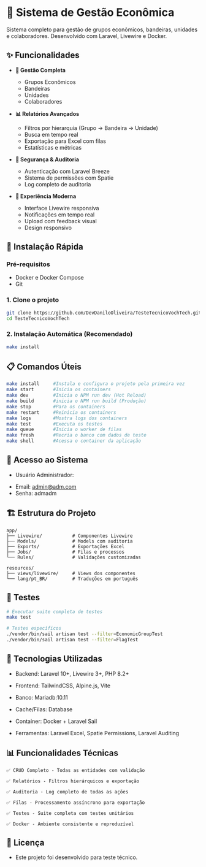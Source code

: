 # 🏢 Sistema de Gestão Econômica

Sistema completo para gestão de grupos econômicos, bandeiras, unidades e colaboradores. Desenvolvido com Laravel, Livewire e Docker.

## ✨ Funcionalidades

- **👥 Gestão Completa**
  - Grupos Econômicos
  - Bandeiras 
  - Unidades
  - Colaboradores

- **📊 Relatórios Avançados**
  - Filtros por hierarquia (Grupo → Bandeira → Unidade)
  - Busca em tempo real
  - Exportação para Excel com filas
  - Estatísticas e métricas

- **🔐 Segurança & Auditoria**
  - Autenticação com Laravel Breeze
  - Sistema de permissões com Spatie
  - Log completo de auditoria

- **🎯 Experiência Moderna**
  - Interface Livewire responsiva
  - Notificações em tempo real
  - Upload com feedback visual
  - Design responsivo

## 🚀 Instalação Rápida

### Pré-requisitos
- Docker e Docker Compose
- Git

### 1. Clone o projeto
```bash
git clone https://github.com/DevDaniloOliveira/TesteTecnicoVochTech.git
cd TesteTecnicoVochTech
```
### 2. Instalação Automática (Recomendado)
```bash
make install
```
## 📋 Comandos Úteis
```bash
make install     #Instala e configura o projeto pela primeira vez
make start       #Inicia os containers
make dev         #Inicia o NPM run dev (Hot Reload)
make build       #inicia o NPM run build (Produção)
make stop        #Para os containers
make restart     #Reinicia os containers
make logs        #Mostra logs dos containers
make test        #Executa os testes
make queue       #Inicia o worker de filas
make fresh       #Recria o banco com dados de teste
make shell       #Acessa o container da aplicação
```
## 👤 Acesso ao Sistema
- Usuário Administrador:
*    Email: admin@adm.com
*    Senha: admadm

## 🏗️ Estrutura do Projeto
    app/
    ├── Livewire/           # Componentes Livewire
    ├── Models/             # Models com auditoria
    ├── Exports/            # Exportações Excel
    ├── Jobs/               # Filas e processos
    └── Rules/              # Validações customizadas

    resources/
    ├── views/livewire/     # Views dos componentes
    └── lang/pt_BR/         # Traduções em português

## 🧪 Testes
```bash
# Executar suite completa de testes
make test

# Testes específicos
./vendor/bin/sail artisan test --filter=EconomicGroupTest
./vendor/bin/sail artisan test --filter=FlagTest
```

## 🔧 Tecnologias Utilizadas
* Backend: Laravel 10+, Livewire 3+, PHP 8.2+

* Frontend: TailwindCSS, Alpine.js, Vite

* Banco: Mariadb:10.11

* Cache/Filas: Database

* Container: Docker + Laravel Sail

* Ferramentas: Laravel Excel, Spatie Permissions, Laravel Auditing

## 📊 Funcionalidades Técnicas

    ✅ CRUD Completo - Todas as entidades com validação

    ✅ Relatórios - Filtros hierárquicos e exportação

    ✅ Auditoria - Log completo de todas as ações

    ✅ Filas - Processamento assíncrono para exportação

    ✅ Testes - Suite completa com testes unitários

    ✅ Docker - Ambiente consistente e reproduzível

## 📝 Licença
- Este projeto foi desenvolvido para teste técnico.
